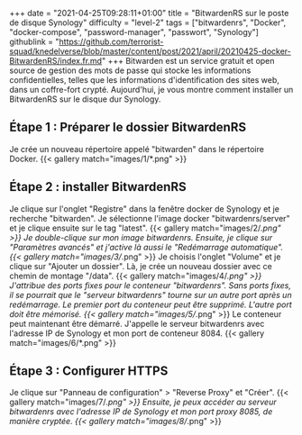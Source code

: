 +++
date = "2021-04-25T09:28:11+01:00"
title = "BitwardenRS sur le poste de disque Synology"
difficulty = "level-2"
tags = ["bitwardenrs", "Docker", "docker-compose", "password-manager", "passwort", "Synology"]
githublink = "https://github.com/terrorist-squad/knedelverse/blob/master/content/post/2021/april/20210425-docker-BitwardenRS/index.fr.md"
+++
Bitwarden est un service gratuit et open source de gestion des mots de passe qui stocke les informations confidentielles, telles que les informations d'identification des sites web, dans un coffre-fort crypté. Aujourd'hui, je vous montre comment installer un BitwardenRS sur le disque dur Synology.
## Étape 1 : Préparer le dossier BitwardenRS
Je crée un nouveau répertoire appelé "bitwarden" dans le répertoire Docker.
{{< gallery match="images/1/*.png" >}}

## Étape 2 : installer BitwardenRS
Je clique sur l'onglet "Registre" dans la fenêtre docker de Synology et je recherche "bitwarden". Je sélectionne l'image docker "bitwardenrs/server" et je clique ensuite sur le tag "latest".
{{< gallery match="images/2/*.png" >}}
Je double-clique sur mon image bitwardenrs. Ensuite, je clique sur "Paramètres avancés" et j'active là aussi le "Redémarrage automatique".
{{< gallery match="images/3/*.png" >}}
Je choisis l'onglet "Volume" et je clique sur "Ajouter un dossier". Là, je crée un nouveau dossier avec ce chemin de montage "/data".
{{< gallery match="images/4/*.png" >}}
J'attribue des ports fixes pour le conteneur "bitwardenrs". Sans ports fixes, il se pourrait que le "serveur bitwardenrs" tourne sur un autre port après un redémarrage. Le premier port du conteneur peut être supprimé. L'autre port doit être mémorisé.
{{< gallery match="images/5/*.png" >}}
Le conteneur peut maintenant être démarré. J'appelle le serveur bitwardenrs avec l'adresse IP de Synology et mon port de conteneur 8084.
{{< gallery match="images/6/*.png" >}}

## Étape 3 : Configurer HTTPS
Je clique sur "Panneau de configuration" > "Reverse Proxy" et "Créer".
{{< gallery match="images/7/*.png" >}}
Ensuite, je peux accéder au serveur bitwardenrs avec l'adresse IP de Synology et mon port proxy 8085, de manière cryptée.
{{< gallery match="images/8/*.png" >}}